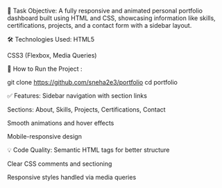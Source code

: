 📌 Task Objective:
A fully responsive and animated personal portfolio dashboard built using HTML and CSS, showcasing information like skills, certifications, projects, and a contact form with a sidebar layout.

🛠️ Technologies Used:
HTML5

CSS3 (Flexbox, Media Queries)

🚀 How to Run the Project :

git clone https://github.com/sneha2e3/portfolio
cd portfolio

✅ Features:
Sidebar navigation with section links

Sections: About, Skills, Projects, Certifications, Contact

Smooth animations and hover effects

Mobile-responsive design

💡 Code Quality:
Semantic HTML tags for better structure

Clear CSS comments and sectioning

Responsive styles handled via media queries
